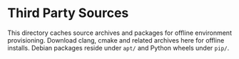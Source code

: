 # Third Party Sources

This directory caches source archives and packages for offline environment provisioning.
Download clang, cmake and related archives here for offline installs.
Debian packages reside under `apt/` and Python wheels under `pip/`.
